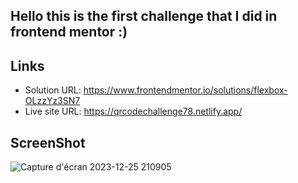 ## Hello this is the first challenge that I did in frontend mentor :)
## Links
 - Solution URL: https://www.frontendmentor.io/solutions/flexbox-OLzzYz3SN7
 - Live site URL: https://qrcodechallenge78.netlify.app/
## ScreenShot
![Capture d'écran 2023-12-25 210905](https://github.com/Ninjalbg78/Challenge-Qr-code/assets/126517267/d4d5941b-55d0-48dd-919f-8004655c4618)

